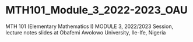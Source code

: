 # MTH101_Module_3_2022-2023_OAU
 MTH 101 (Elementary Mathematics I)  MODULE 3,  2022/2023 Session, lecture notes slides at Obafemi Awolowo University, Ile-Ife, Nigeria
